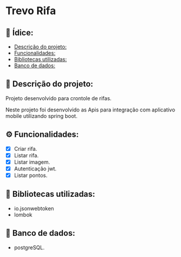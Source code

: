 # Trevo Rifa

## :page_with_curl: Ídice:
  - [Descrição do projeto:](#memo-descrição-do-projeto)
  - [Funcionalidades:](#gear-funcionalidades)
  - [Bibliotecas utilizadas:](#file_folder-bibliotecas-utilizadas)
  -  [Banco de dados:](#floppy_disk-banco-de-dados)
  

## :memo: Descrição do projeto:

Projeto desenvolvido para crontole de rifas.

Neste projeto foi desenvolvido as Apis para integração com aplicativo mobile utilizando spring boot.

## :gear: Funcionalidades:

- [X] Criar rifa.
- [X] Listar rifa.
- [X] Listar imagem.
- [X] Autenticação jwt.
- [X] Listar pontos.
## :file_folder: Bibliotecas utilizadas:
- io.jsonwebtoken
- lombok
## :floppy_disk: Banco de dados:
- postgreSQL.


